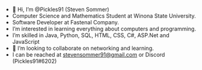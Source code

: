 - 👋 Hi, I’m @Pickles91 (Steven Sommer)
-  Computer Science and Mathematics Student at Winona State University.
-  Software Developer at Fastenal Company.
-  I’m interested in learning everything about computers and programming.
-  I’m skilled in Java, Python, SQL, HTML, CSS, C#, ASP.Net and JavaScript
- 💞 I’m looking to collaborate on networking and learning.
-  I can be reached at stevensommer91@gmail.com or Discord (Pickles91#6202)

<!---
Pickles91/Pickles91 is a ✨ special ✨ repository because its `README.md` (this file) appears on your GitHub profile.
You can click the Preview link to take a look at your changes.
--->
